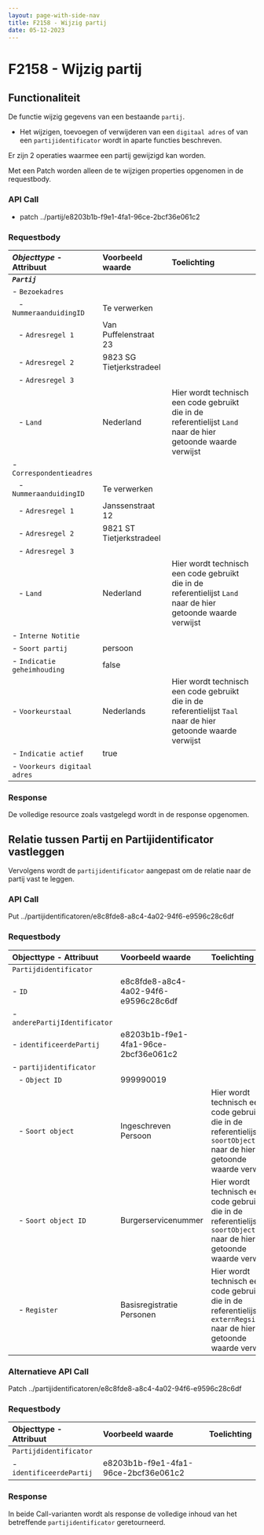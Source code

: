 ```yaml
---
layout: page-with-side-nav
title: F2158 - Wijzig partij
date: 05-12-2023
---
```


# F2158 - Wijzig partij

## Functionaliteit

De functie wijzig gegevens van een bestaande `partij`. 

- Het wijzigen, toevoegen of verwijderen van een `digitaal adres` of van een `partijidentificator` wordt in aparte functies beschreven. 

Er zijn 2 operaties waarmee een partij gewijzigd kan worden. 

Met een Patch worden alleen de te wijzigen properties opgenomen in de requestbody. 

### API Call

- patch ../partij/e8203b1b-f9e1-4fa1-96ce-2bcf36e061c2

### Requestbody

| ***Objecttype*** - Attribuut | Voorbeeld waarde | Toelichting |
| :----------- | :----------- | :----------- |
| ***`Partij`*** | | |
| - `Bezoekadres` | | |
|&nbsp;&nbsp; - `NummeraanduidingID` | Te verwerken | | 
|&nbsp;&nbsp; - `Adresregel 1` | Van Puffelenstraat 23 | |
|&nbsp;&nbsp; - `Adresregel 2` | 9823 SG Tietjerkstradeel | |
|&nbsp;&nbsp; - `Adresregel 3` | | |
|&nbsp;&nbsp; - `Land` | Nederland | Hier wordt technisch een code gebruikt die in de referentielijst `Land` naar de hier getoonde waarde verwijst |
| - `Correspondentieadres` | | |
|&nbsp;&nbsp; - `NummeraanduidingID` | Te verwerken | | 
|&nbsp;&nbsp; - `Adresregel 1` | Janssenstraat 12 | |
|&nbsp;&nbsp; - `Adresregel 2` | 9821 ST Tietjerkstradeel | |
|&nbsp;&nbsp; - `Adresregel 3` | | |
|&nbsp;&nbsp; - `Land` | Nederland | Hier wordt technisch een code gebruikt die in de referentielijst `Land` naar de hier getoonde waarde verwijst |
| - `Interne Notitie ` | | |
| - `Soort partij` | persoon | |
| - `Indicatie geheimhouding` | false | |
| - `Voorkeurstaal` | Nederlands | Hier wordt technisch een code gebruikt die in de referentielijst `Taal` naar de hier getoonde waarde verwijst |
| - `Indicatie actief` | true | | 
| - `Voorkeurs digitaal adres` | | |

### Response

De volledige resource zoals vastgelegd wordt in de response opgenomen.

## Relatie tussen Partij en Partijidentificator vastleggen 

Vervolgens wordt de `partijidentificator` aangepast om de relatie naar de partij vast te leggen. 

### API Call

Put ../partijidentificatoren/e8c8fde8-a8c4-4a02-94f6-e9596c28c6df

### Requestbody

| Objecttype - Attribuut | Voorbeeld waarde | Toelichting |
| :----------- | :----------- | :----------- |
| `Partijdidentificator` | | |
| - `ID` | e8c8fde8-a8c4-4a02-94f6-e9596c28c6df | | 
| - `anderePartijIdentificator` | | | 
| - `identificeerdePartij` | e8203b1b-f9e1-4fa1-96ce-2bcf36e061c2 | | 
| - `partijidentificator` | | |  
|&nbsp;&nbsp; - `Object ID` | 999990019 | |
|&nbsp;&nbsp; - `Soort object` | Ingeschreven Persoon | Hier wordt technisch een code gebruikt die in de referentielijst `soortObject` naar de hier getoonde waarde verwijst | 
|&nbsp;&nbsp; - `Soort object ID` | Burgerservicenummer | Hier wordt technisch een code gebruikt die in de referentielijst `soortObjectId` naar de hier getoonde waarde verwijst |
|&nbsp;&nbsp; - `Register` | Basisregistratie Personen | Hier wordt technisch een code gebruikt die in de referentielijst `externRegsister` naar de hier getoonde waarde verwijst |

### Alternatieve API Call

Patch ../partijidentificatoren/e8c8fde8-a8c4-4a02-94f6-e9596c28c6df

### Requestbody

| Objecttype - Attribuut | Voorbeeld waarde | Toelichting |
| :----------- | :----------- | :----------- |
| `Partijdidentificator` | | |
| - `identificeerdePartij` | e8203b1b-f9e1-4fa1-96ce-2bcf36e061c2 | | 

### Response 

In beide Call-varianten wordt als response de volledige inhoud van het betreffende `partijidentificator` geretourneerd. 

